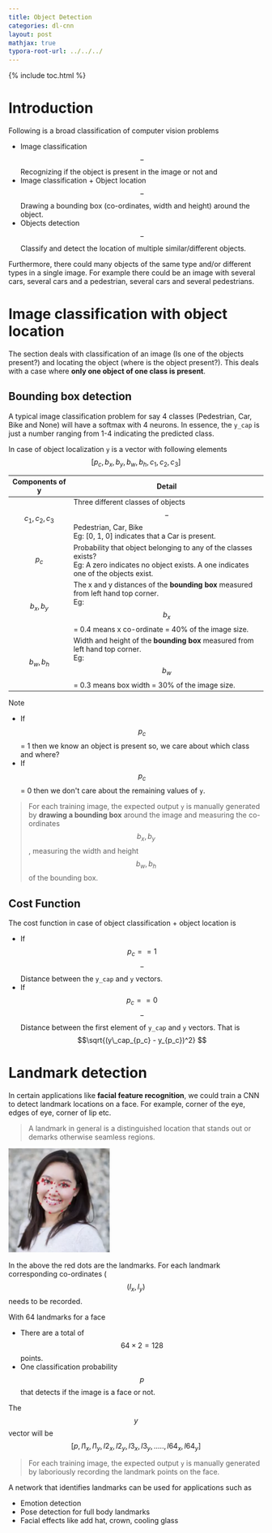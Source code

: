 ```yaml
---
title: Object Detection
categories: dl-cnn
layout: post
mathjax: true
typora-root-url: ../../../
---
```


{% include toc.html %}

# Introduction

Following is a broad classification of computer vision problems

- Image classification $$-$$ Recognizing if the object is present in the image or not and
- Image classification + Object location $$-$$ Drawing a bounding box (co-ordinates, width and height) around the object.
- Objects detection $$-$$ Classify and detect the location of multiple similar/different objects.

Furthermore, there could many objects of the same type and/or different types in a single image. For example there could be an image with several cars, several cars and a pedestrian, several cars and several pedestrians. 

# Image classification with object location

The section deals with classification of an image (Is one of the objects present?) and locating the object (where is the object present?). This deals with a case where **only one object of one class is present**. 

## Bounding box detection

A typical image classification problem for say 4 classes (Pedestrian, Car, Bike and None) will have a softmax with 4 neurons. In essence, the `y_cap` is just a number ranging from 1-4 indicating the predicted class. 

In case of object localization `y` is a vector with following elements $$\left[ p_c, b_x, b_y, b_w, b_h, c_1, c_2, c_3 \right]$$

| Components of y   | Detail                                                       |
| ----------------- | ------------------------------------------------------------ |
| $$c_1, c_2, c_3$$ | Three different classes of objects $$-$$ Pedestrian, Car, Bike<br />Eg: [0, 1, 0] indicates that a Car is present. |
| $$p_c$$           | Probability that object belonging to any of the classes exists? <br />Eg: A zero indicates no object exists. A one indicates one of the objects exist. |
| $$b_x, b_y$$      | The x and y distances of the **bounding box** measured from left hand top corner. <br /> Eg: $$b_x$$ = 0.4 means x co-ordinate = 40% of the image size. |
| $$b_w, b_h$$      | Width and height of the **bounding box** measured from left hand top corner.<br />Eg: $$b_w$$ = 0.3 means box width = 30% of the image size. |

Note

- If $$p_c$$ = 1 then we know an object is present so, we care about which class and where?
- If $$p_c$$ = 0 then we don't care about the remaining values of `y`.

> For each training image, the expected output `y` is manually generated by **drawing a bounding box** around the image and measuring the co-ordinates $$b_x, b_y$$, measuring the width and height $$b_w, b_h$$ of the bounding box.

## Cost Function

The cost function in case of object classification + object location is

- If $$p_c == 1$$ $$-$$ Distance between the `y_cap` and `y` vectors.
- If $$p_c == 0$$ $$-$$ Distance between the first element of `y_cap` and `y` vectors. That is $$\sqrt{(y\_cap_{p_c} - y_{p_c})^2} $$

# Landmark detection

In certain applications like **facial feature recognition**, we could train a CNN to detect landmark locations on a face. For example, corner of the eye, edges of eye, corner of lip etc.

>  A landmark in general is a distinguished location that stands out or demarks otherwise seamless regions. 

![Landmark](/assets/images/dl/Landmark.png)

In the above the red dots are the landmarks. For each landmark corresponding co-ordinates ($$(l_x, l_y)$$ needs to be recorded. 

With 64 landmarks for a face 

- There are a total of $$ 64 \times 2 = 128 $$ points. 
- One classification probability $$p$$  that detects if the image is a face or not.

The $$y$$ vector will be $$\left[ p, l1_x, l1_y, l2_x, l2_y, l3_x, l3_y, ....., l64_x, l64_y \right]$$

> For each training image, the expected output `y` is manually generated by laboriously recording the landmark points on the face.

A network that identifies landmarks can be used for applications such as

- Emotion detection
- Pose detection for full body landmarks
- Facial effects like add hat, crown, cooling glass